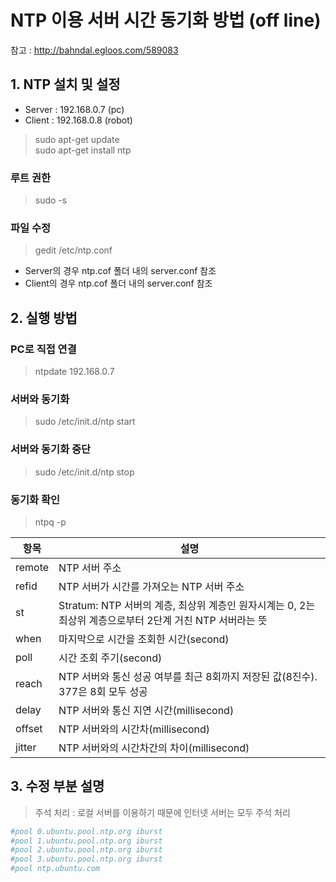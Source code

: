 # NTP 이용 서버 시간 동기화 방법 (off line)
참고 : http://bahndal.egloos.com/589083
## 1. NTP 설치 및 설정
- Server : 192.168.0.7 (pc)
- Client : 192.168.0.8 (robot)
> sudo apt-get update  
> sudo apt-get install ntp
### 루트 권한 
> sudo -s   
### 파일 수정
> gedit /etc/ntp.conf  
- Server의 경우 ntp.cof 폴더 내의 server.conf 참조    
- Client의 경우 ntp.cof 폴더 내의 server.conf 참조  

## 2. 실행 방법
### PC로 직접 연결
> ntpdate 192.168.0.7 
### 서버와 동기화
> sudo /etc/init.d/ntp start
### 서버와 동기화 중단
> sudo /etc/init.d/ntp stop

### 동기화 확인
> ntpq -p   

|항목|설명|
|-----|-----|  
|remote|NTP 서버 주소|
|refid|NTP 서버가 시간를 가져오는 NTP 서버 주소|
|st|Stratum: NTP 서버의 계층, 최상위 계층인 원자시계는 0, 2는 최상위 계층으로부터 2단계 거친 NTP 서버라는 뜻|
|when|	마지막으로 시간을 조회한 시간(second)|
|poll	|시간 조회 주기(second)|
|reach	|NTP 서버와 통신 성공 여부를 최근 8회까지 저장된 값(8진수). 377은 8회 모두 성공|
|delay|NTP 서버와 통신 지연 시간(millisecond)|
|offset|NTP 서버와의 시간차(millisecond)|
|jitter|NTP 서버와의 시간차간의 차이(millisecond)|



## 3. 수정 부분 설명
> 주석 처리 : 로컬 서버를 이용하기 때문에 인터넷 서버는 모두 주석 처리  
```conf
#pool 0.ubuntu.pool.ntp.org iburst  
#pool 1.ubuntu.pool.ntp.org iburst  
#pool 2.ubuntu.pool.ntp.org iburst  
#pool 3.ubuntu.pool.ntp.org iburst  
#pool ntp.ubuntu.com
```

